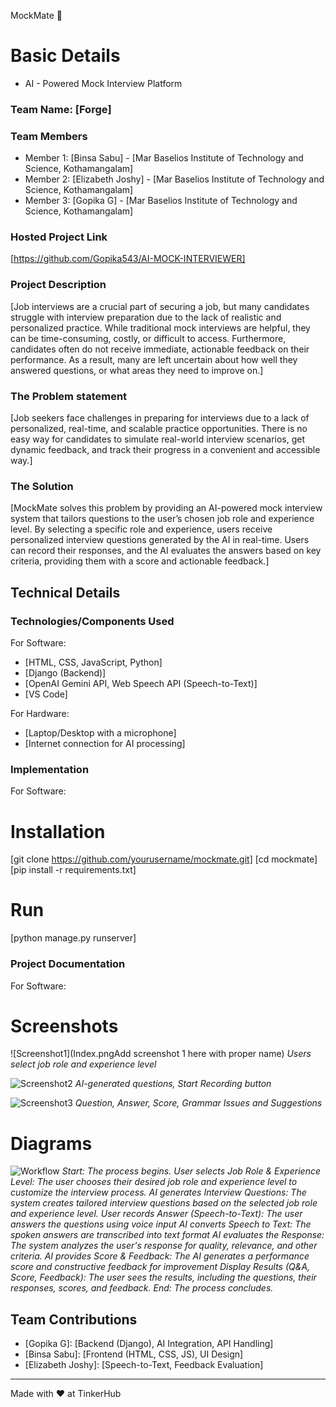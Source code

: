 MockMate 🎯

# Basic Details
- AI - Powered Mock Interview Platform

### Team Name: [Forge]

### Team Members
- Member 1: [Binsa Sabu] - [Mar Baselios Institute of Technology and Science, Kothamangalam]
- Member 2: [Elizabeth Joshy] - [Mar Baselios Institute of Technology and Science, Kothamangalam]
- Member 3: [Gopika G] - [Mar Baselios Institute of Technology and Science, Kothamangalam]

### Hosted Project Link
[https://github.com/Gopika543/AI-MOCK-INTERVIEWER]

### Project Description
[Job interviews are a crucial part of securing a job, but many candidates struggle with interview preparation due to the lack of realistic and personalized practice. While traditional mock interviews are helpful, they can be time-consuming, costly, or difficult to access. Furthermore, candidates often do not receive immediate, actionable feedback on their performance. As a result, many are left uncertain about how well they answered questions, or what areas they need to improve on.]

### The Problem statement
[Job seekers face challenges in preparing for interviews due to a lack of personalized, real-time, and scalable practice opportunities. There is no easy way for candidates to simulate real-world interview scenarios, get dynamic feedback, and track their progress in a convenient and accessible way.]

### The Solution
[MockMate solves this problem by providing an AI-powered mock interview system that tailors questions to the user’s chosen job role and experience level. By selecting a specific role and experience, users receive personalized interview questions generated by the AI in real-time. Users can record their responses, and the AI evaluates the answers based on key criteria, providing them with a score and actionable feedback.]

## Technical Details
### Technologies/Components Used
For Software:
- [HTML, CSS, JavaScript, Python]
- [Django (Backend)]
- [OpenAI Gemini API, Web Speech API (Speech-to-Text)]
- [VS Code]

For Hardware:
- [Laptop/Desktop with a microphone]
- [Internet connection for AI processing]

### Implementation
For Software:
# Installation
[git clone https://github.com/yourusername/mockmate.git]
[cd mockmate]
[pip install -r requirements.txt]

# Run
[python manage.py runserver]

### Project Documentation
For Software:

# Screenshots
![Screenshot1](Index.pngAdd screenshot 1 here with proper name)
*Users select job role and experience level*

![Screenshot2](Interview.png.png)
*AI-generated questions, Start Recording button*

![Screenshot3](Result.png)
*Question, Answer, Score, Grammar Issues and Suggestions*

# Diagrams
![Workflow](MockMate_Flowchart.png)
*Start: The process begins.*
*User selects Job Role & Experience Level: The user chooses their desired job role and experience level to customize the interview process.*
*AI generates Interview Questions: The system creates tailored interview questions based on the selected job role and experience level.*
*User records Answer (Speech-to-Text): The user answers the questions using voice input*
*AI converts Speech to Text: The spoken answers are transcribed into text format*
*AI evaluates the Response: The system analyzes the user's response for quality, relevance, and other criteria.*
*AI provides Score & Feedback: The AI generates a performance score and constructive feedback for improvement*
*Display Results (Q&A, Score, Feedback): The user sees the results, including the questions, their responses, scores, and feedback.*
*End: The process concludes.*

## Team Contributions
- [Gopika G]: [Backend (Django), AI Integration, API Handling]
- [Binsa Sabu]: [Frontend (HTML, CSS, JS), UI Design]
- [Elizabeth Joshy]: [Speech-to-Text, Feedback Evaluation]
---
Made with ❤️ at TinkerHub
